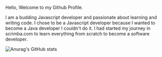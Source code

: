 Hello, Welcome to my Github Profile.

I am a budding Javascript developer and passionate about learning and writing code. I chose to be a Javascript developer because I wanted to become a Java developer I couldn't do it. 
I had started my journey in scrimba.com to learn everything from scratch to become a software developer.

![Anurag's GitHub stats](https://github-readme-stats.vercel.app/api?username=PreethiVenkateswara&theme=dark&show_icons=true)
